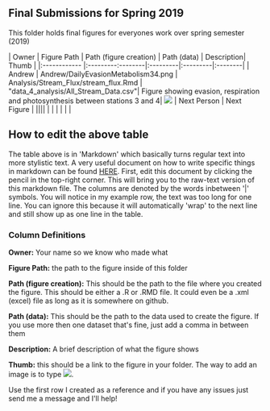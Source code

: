 ## Final Submissions for Spring 2019
  This folder holds final figures for everyones work over spring semester (2019)

| Owner        | Figure Path | Path (figure creation) | Path (data) | Description| Thumb |
|:------------ |:---------:--------|:---------|:---------|:--------|
| Andrew       | Andrew/DailyEvasionMetabolism34.png | Analysis/Stream_Flux/stream_flux.Rmd | "data_4_analysis/All_Stream_Data.csv"| Figure showing evasion, respiration and photosynthesis between stations 3 and 4| ![](https://github.com/ARMurray/Ecuador/blob/testing/Final_Figures/Andrew/DailyEvasionMetabolism34.png)
| Next Person  | Next Figure |  ||||
|  |  |  | | |




## How to edit the above table

The table above is in 'Markdown' which basically turns regular text into more stylistic text. A very useful document on how to write specific things in markdown can be found [HERE](https://github.com/adam-p/markdown-here/wiki/Markdown-Cheatsheet). First, edit this document by clicking the pencil in the top-right corner. This will bring you to the raw-text version of this markdown file. The columns are denoted by the words inbetween '|' symbols. You will notice in my example row, the text was too long for one line. You can ignore this because it will automatically 'wrap' to the next line and still show up as one line in the table.

### Column Definitions

**Owner:** Your name so we know who made what

**Figure Path:** the path to the figure inside of this folder

**Path (figure creation):** This should be the path to the file where you created the figure. This should be either a .R or .RMD file. It could even be a .xml (excel) file as long as it is somewhere on github.

**Path (data):** This should be the path to the data used to create the figure. If you use more then one dataset that's fine, just add a comma in between them

**Description:** A brief description of what the figure shows

**Thumb:** this should be a link to the figure in your folder. The way to add an image is to type ![](urltofigure).

Use the first row I created as a reference and if you have any issues just send me a message and I'll help!
